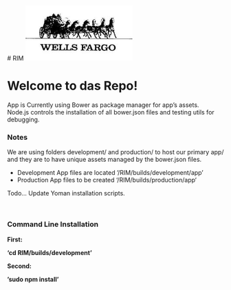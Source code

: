 <link rel="stylesheet" href="https://maxcdn.bootstrapcdn.com/bootstrap/3.3.5/css/bootstrap.min.css">
# RIM
<img src="wf-git-logo.jpg" width="250px" hieght="128px">
<br>
<h1>Welcome to das Repo!</h1>
<p class="lead">
    App is Currently using Bower as package manager for app’s assets.<br>
    Node.js controls the installation of all bower.json files and testing utils for debugging.
</p>
<h3>Notes</h3>
<p>We are using folders development/ and production/ to host our primary app/ and they are to have unique assets managed by the bower.json files.</p>
<ul>
    <li>Development App files are located ’/RIM/builds/development/app’</li>
    <li>Production App files to be created ‘/RIM/builds/production/app‘</li>
</ul>
<p class="info">Todo... Update Yoman installation scripts.</p>
<br/>

<h3>Command Line Installation</h3>

<strong>First:<strong><br>
<p class="well">
    ‘cd RIM/builds/development’
</p>

<strong>Second:<strong><br>
<p class="well">
    ’sudo npm install’
</p>
